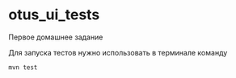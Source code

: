 # otus_ui_tests
Первое домашнее задание

Для запуска тестов нужно использовать в терминале команду
```
mvn test
```
